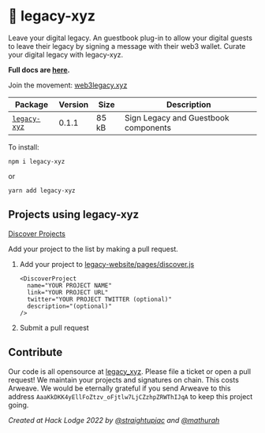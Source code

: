 # 🌱 legacy-xyz
Leave your digital legacy. An guestbook plug-in to allow your digital guests to leave their legacy by signing a message with their web3 wallet. Curate your digital legacy with legacy-xyz.

<b> Full docs are [here](http://docs.web3legacy.xyz/).</b>

Join the movement: [web3legacy.xyz](http://web3legacy.xyz/)




| Package                                               | Version                                                                                                                                     | Size                                                                                                                                                           | Description                                 |
|-------------------------------------------------------|---------------------------------------------------------------------------------------------------------------------------------------------|----------------------------------------------------------------------------------------------------------------------------------------------------------------|---------------------------------------------|
| [`legacy-xyz`](legacy-xyz)                 | 0.1.1 | 85 kB  | Sign Legacy and Guestbook components |

To install:
```
npm i legacy-xyz
```
or
```
yarn add legacy-xyz
```

## Projects using legacy-xyz
[Discover Projects](https://www.web3legacy.xyz/discover)

Add your project to the list by making a pull request.
1. Add your project to [legacy-website/pages/discover.js](legacy-website/pages/discover.js)
    ```js{:copy}
    <DiscoverProject
      name="YOUR PROJECT NAME"
      link="YOUR PROJECT URL"
      twitter="YOUR PROJECT TWITTER (optional)"
      description="(optional)"
    />
    ```
2. Submit a pull request
## Contribute
Our code is all opensource at [legacy_xyz](https://github.com/straightupjac/legacy_xyz). Please file a ticket or open a pull request!
We maintain your projects and signatures on chain. This costs Arweave. We would be eternally grateful if you send Arweave to this address `AaaKkDKK4yEllFoZtzv_oFjtlw7LjCZzhpZRWThIJqA` to keep this project going.

_Created at Hack Lodge 2022 by [@straightupjac](https://github.com/straightupjac) and [@mathurah](https://github.com/mathurah)_

